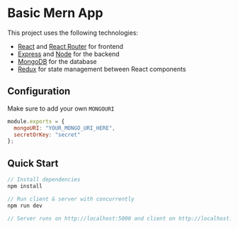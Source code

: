# Basic Mern App

This project uses the following technologies:

- [React](https://reactjs.org) and [React Router](https://reacttraining.com/react-router/) for frontend
- [Express](http://expressjs.com/) and [Node](https://nodejs.org/en/) for the backend
- [MongoDB](https://www.mongodb.com/) for the database
- [Redux](https://redux.js.org/basics/usagewithreact) for state management between React components



## Configuration
Make sure to add your own `MONGOURI`  

```javascript
module.exports = {
  mongoURI: "YOUR_MONGO_URI_HERE",
  secretOrKey: "secret"
};
```

## Quick Start

```javascript
// Install dependencies
npm install 

// Run client & server with concurrently
npm run dev

// Server runs on http://localhost:5000 and client on http://localhost:3000
```
